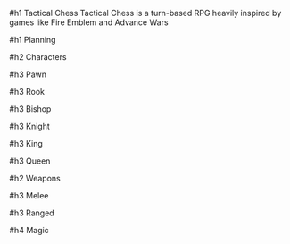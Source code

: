 #h1 Tactical Chess
Tactical Chess is a turn-based RPG heavily inspired by games like Fire Emblem and Advance Wars

#h1 Planning

#h2 Characters

#h3 Pawn

#h3 Rook

#h3 Bishop

#h3 Knight

#h3 King

#h3 Queen


#h2 Weapons

#h3 Melee

#h3 Ranged

#h4 Magic